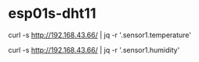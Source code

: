 # esp01s-dht11

curl -s http://192.168.43.66/ | jq -r '.sensor1.temperature'

curl -s http://192.168.43.66/ | jq -r '.sensor1.humidity'
